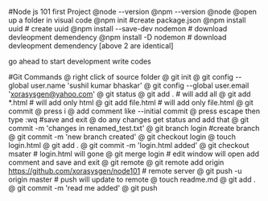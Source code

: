 #Node js 101  first Project
@node --version
@npm --version
@node
@open up a folder in visual code
@npm init  #create package.json
@npm install uuid  # create uuid
@npm install --save-dev nodemon  # download devleopment demendency
@npm install -D nodemon  # download devleopment demendency
[above 2 are identical]

go ahead to start development write codes

#Git Commands
@ right click of source folder
@ git init
@ git config --global user.name 'sushil kumar bhaskar'
@ git config --global user.email 'xorasysgen@yahoo.com'
@ git status
@ git add . # will add all
@ git add *.html # will add only html
@ git add file.html # will add only file.html
@ git commit
@ press i
@ add comment like --initial commit
@ press escape then type :wq  #save and exit
@ do any changes get status and add that
@ git commit -m 'changes in renamed_test.txt'
@ git branch login #create branch
@ git commit -m 'new branch created'
@ git checkout login
@ touch login.html
@ git add .
@ git commit -m 'login.html added'
@ git checkout msater # login.html will gone
@ git merge login # edit window will open add comment and save and exit
@ git remote
@ git remote add origin https://github.com/xorasysgen/node101  # remote server
@ git push -u origin master   # push will update to remote
@ touch readme.md
@ git add .
@ git commit -m 'read me added'
@ git push